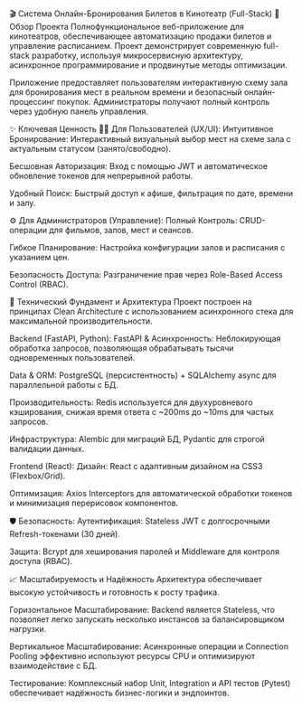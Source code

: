 🎬 Система Онлайн-Бронирования Билетов в Кинотеатр (Full-Stack)
🌟 Обзор Проекта
Полнофункциональное веб-приложение для кинотеатров, обеспечивающее автоматизацию продажи билетов и управление расписанием. Проект демонстрирует современную full-stack разработку, используя микросервисную архитектуру, асинхронное программирование и продвинутые методы оптимизации.

Приложение предоставляет пользователям интерактивную схему зала для бронирования мест в реальном времени и безопасный онлайн-процессинг покупок. Администраторы получают полный контроль через удобную панель управления.

✨ Ключевая Ценность
🧑‍💻 Для Пользователей (UX/UI):
Интуитивное Бронирование: Интерактивный визуальный выбор мест на схеме зала с актуальным статусом (занято/свободно).

Бесшовная Авторизация: Вход с помощью JWT и автоматическое обновление токенов для непрерывной работы.

Удобный Поиск: Быстрый доступ к афише, фильтрация по дате, времени и залу.

⚙️ Для Администраторов (Управление):
Полный Контроль: CRUD-операции для фильмов, залов, мест и сеансов.

Гибкое Планирование: Настройка конфигурации залов и расписания с указанием цен.

Безопасность Доступа: Разграничение прав через Role-Based Access Control (RBAC).

🚀 Технический Фундамент и Архитектура
Проект построен на принципах Clean Architecture с использованием асинхронного стека для максимальной производительности.

Backend (FastAPI, Python):
FastAPI & Асинхронность: Неблокирующая обработка запросов, позволяющая обрабатывать тысячи одновременных пользователей.

Data & ORM: PostgreSQL (персистентность) + SQLAlchemy async для параллельной работы с БД.

Производительность: Redis используется для двухуровневого кэширования, снижая время ответа с ~200ms до ~10ms для частых запросов.

Инфраструктура: Alembic для миграций БД, Pydantic для строгой валидации данных.

Frontend (React):
Дизайн: React с адаптивным дизайном на CSS3 (Flexbox/Grid).

Оптимизация: Axios Interceptors для автоматической обработки токенов и минимизация перерисовок компонентов.

🛡️ Безопасность:
Аутентификация: Stateless JWT с долгосрочными Refresh-токенами (30 дней).

Защита: Bcrypt для хеширования паролей и Middleware для контроля доступа (RBAC).

📈 Масштабируемость и Надёжность
Архитектура обеспечивает высокую устойчивость и готовность к росту трафика.

Горизонтальное Масштабирование: Backend является Stateless, что позволяет легко запускать несколько инстансов за балансировщиком нагрузки.

Вертикальное Масштабирование: Асинхронные операции и Connection Pooling эффективно используют ресурсы CPU и оптимизируют взаимодействие с БД.

Тестирование: Комплексный набор Unit, Integration и API тестов (Pytest) обеспечивает надёжность бизнес-логики и эндпоинтов.
